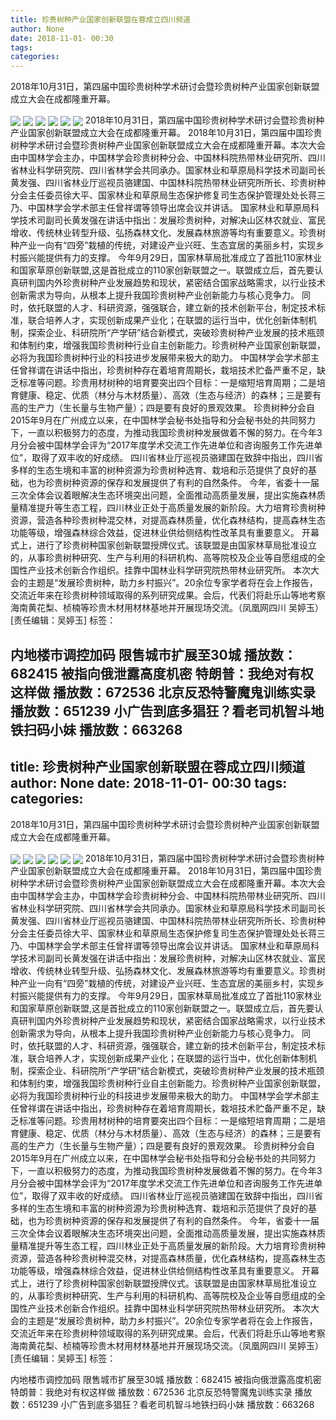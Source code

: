 ```yaml
---
title: 珍贵树种产业国家创新联盟在蓉成立四川频道
author: None
date: 2018-11-01- 00:30
tags: 
categories: 
---
```

2018年10月31日，第四届中国珍贵树种学术研讨会暨珍贵树种产业国家创新联盟成立大会在成都隆重开幕。
<!-- more -->
                
<img align="center" border="0" src="http://p0.ifengimg.com/cmpp/2018/10/31/15/b0cd69d1-ece6-4053-a5b1-4f30fca6c9d5_size133_w500_h333.jpg" />
                
<img align="center" border="0" src="http://p2.ifengimg.com/cmpp/2018/10/31/15/2a69f67d-9c71-4d95-a732-e6b5dc1f5c4a_size100_w500_h333.jpg" />
                
<img align="center" border="0" src="http://p0.ifengimg.com/cmpp/2018/10/31/15/9a06f971-d011-48c4-92ea-2343a9597886_size109_w500_h333.jpg" />
            
<img align="center" border="0" src="http://p0.ifengimg.com/cmpp/2018/10/31/15/2cb6914a-d8fc-4763-8445-ae3e94345969_size95_w500_h333.jpg" />
<img align="center" border="0" src="http://p3.ifengimg.com/cmpp/2018/10/31/15/7bfa6f72-377f-499b-9bd4-642f1a645a91_size125_w500_h333.jpg" />
<img align="center" border="0" src="http://p2.ifengimg.com/a/2016/0810/204c433878d5cf9size1_w16_h16.png" />
2018年10月31日，第四届中国珍贵树种学术研讨会暨珍贵树种产业国家创新联盟成立大会在成都隆重开幕。
2018年10月31日，第四届中国珍贵树种学术研讨会暨珍贵树种产业国家创新联盟成立大会在成都隆重开幕。本次大会由中国林学会主办，中国林学会珍贵树种分会、中国林科院热带林业研究所、四川省林业科学研究院、四川省林学会共同承办。国家林业和草原局科学技术司副司长黄发强、四川省林业厅巡视员骆建国、中国林科院热带林业研究所所长、珍贵树种分会主任委员徐大平、国家林业和草原局生态保护修复司生态保护管理处处长蒋三乃、中国林学会学术部主任曾祥谓等领导出席会议并讲话。
国家林业和草原局科学技术司副司长黄发强在讲话中指出：发展珍贵树种，对解决山区林农就业、富民增收、传统林业转型升级、弘扬森林文化、发展森林旅游等均有重要意义。珍贵树种产业一向有“四旁”栽植的传统，对建设产业兴旺、生态宜居的美丽乡村，实现乡村振兴能提供有力的支撑。
今年9月29日，国家林草局批准成立了首批110家林业和国家草原创新联盟,这是首批成立的110家创新联盟之一。联盟成立后，首先要认真研判国内外珍贵树种产业发展趋势和现状，紧密结合国家战略需求，以行业技术创新需求为导向，从根本上提升我国珍贵树种产业创新能力与核心竞争力。
同时，依托联盟的人才、科研资源，强强联合，建立新的技术创新平台，制定技术标准，联合培养人才，实现创新成果产业化；在联盟的运行当中，优化创新体制机制，探索企业、科研院所“产学研”结合新模式，突破珍贵树种产业发展的技术瓶颈和体制约束，增强我国珍贵树种行业自主创新能力。珍贵树种产业国家创新联盟，必将为我国珍贵树种行业的科技进步发展带来极大的助力。
中国林学会学术部主任曾祥谓在讲话中指出，珍贵树种存在着培育周期长，栽培技术贮备严重不足，缺乏标准等问题。珍贵用材树种的培育要突出四个目标：一是缩短培育周期；二是培育健康、稳定、优质（林分与木材质量）、高效（生态与经济）的森林；三是要有高的生产力（生长量与生物产量）；四是要有良好的景观效果。
珍贵树种分会自2015年9月在广州成立以来，在中国林学会秘书处指导和分会秘书处的共同努力下，一直以积极努力的态度，为推动我国珍贵树种发展做着不懈的努力。在今年3月分会被中国林学会评为“2017年度学术交流工作先进单位和咨询服务工作先进单位”，取得了双丰收的好成绩。
四川省林业厅巡视员骆建国在致辞中指出，四川省多样的生态生境和丰富的树种资源为珍贵树种选育、栽培和示范提供了良好的基础，也为珍贵树种资源的保存和发展提供了有利的自然条件。
今年，省委十一届三次全体会议着眼解决生态环境突出问题，全面推动高质量发展，提出实施森林质量精准提升等生态工程，四川林业正处于高质量发展的新阶段。大力培育珍贵树种资源，营造各种珍贵树种混交林，对提高森林质量，优化森林结构，提高森林生态功能等级，增强森林综合效益，促进林业供给侧结构性改革具有重要意义。
开幕式上，进行了珍贵树种国家创新联盟授牌仪式。该联盟是由国家林草局批准设立的，从事珍贵树种研究、生产与利用的科研机构、高等院校及企业等自愿组成的全国性产业技术创新合作组织。挂靠中国林业科学研究院热带林业研究所。
本次大会的主题是“发展珍贵树种，助力乡村振兴”。20余位专家学者将在会上作报告，交流近年来在珍贵树种领域取得的系列研究成果。会后，代表们将赴乐山等地考察海南黄花梨、桢楠等珍贵木材用材林基地并开展现场交流。（凤凰网四川 吴婷玉）
[责任编辑：吴婷玉]
标签：
 
 
 
 
 
 
 
 
             
内地楼市调控加码 限售城市扩展至30城
播放数：682415
被指向俄泄露高度机密 特朗普：我绝对有权这样做
播放数：672536
北京反恐特警魔鬼训练实录
播放数：651239
小广告到底多猖狂？看老司机智斗地铁扫码小妹
播放数：663268
---
title: 珍贵树种产业国家创新联盟在蓉成立四川频道
author: None
date: 2018-11-01- 00:30
tags: 
categories: 
---
2018年10月31日，第四届中国珍贵树种学术研讨会暨珍贵树种产业国家创新联盟成立大会在成都隆重开幕。
<!-- more -->
                
<img align="center" border="0" src="http://p0.ifengimg.com/cmpp/2018/10/31/15/b0cd69d1-ece6-4053-a5b1-4f30fca6c9d5_size133_w500_h333.jpg" />
                
<img align="center" border="0" src="http://p2.ifengimg.com/cmpp/2018/10/31/15/2a69f67d-9c71-4d95-a732-e6b5dc1f5c4a_size100_w500_h333.jpg" />
                
<img align="center" border="0" src="http://p0.ifengimg.com/cmpp/2018/10/31/15/9a06f971-d011-48c4-92ea-2343a9597886_size109_w500_h333.jpg" />
            
<img align="center" border="0" src="http://p0.ifengimg.com/cmpp/2018/10/31/15/2cb6914a-d8fc-4763-8445-ae3e94345969_size95_w500_h333.jpg" />
<img align="center" border="0" src="http://p3.ifengimg.com/cmpp/2018/10/31/15/7bfa6f72-377f-499b-9bd4-642f1a645a91_size125_w500_h333.jpg" />
<img align="center" border="0" src="http://p2.ifengimg.com/a/2016/0810/204c433878d5cf9size1_w16_h16.png" />
2018年10月31日，第四届中国珍贵树种学术研讨会暨珍贵树种产业国家创新联盟成立大会在成都隆重开幕。
2018年10月31日，第四届中国珍贵树种学术研讨会暨珍贵树种产业国家创新联盟成立大会在成都隆重开幕。本次大会由中国林学会主办，中国林学会珍贵树种分会、中国林科院热带林业研究所、四川省林业科学研究院、四川省林学会共同承办。国家林业和草原局科学技术司副司长黄发强、四川省林业厅巡视员骆建国、中国林科院热带林业研究所所长、珍贵树种分会主任委员徐大平、国家林业和草原局生态保护修复司生态保护管理处处长蒋三乃、中国林学会学术部主任曾祥谓等领导出席会议并讲话。
国家林业和草原局科学技术司副司长黄发强在讲话中指出：发展珍贵树种，对解决山区林农就业、富民增收、传统林业转型升级、弘扬森林文化、发展森林旅游等均有重要意义。珍贵树种产业一向有“四旁”栽植的传统，对建设产业兴旺、生态宜居的美丽乡村，实现乡村振兴能提供有力的支撑。
今年9月29日，国家林草局批准成立了首批110家林业和国家草原创新联盟,这是首批成立的110家创新联盟之一。联盟成立后，首先要认真研判国内外珍贵树种产业发展趋势和现状，紧密结合国家战略需求，以行业技术创新需求为导向，从根本上提升我国珍贵树种产业创新能力与核心竞争力。
同时，依托联盟的人才、科研资源，强强联合，建立新的技术创新平台，制定技术标准，联合培养人才，实现创新成果产业化；在联盟的运行当中，优化创新体制机制，探索企业、科研院所“产学研”结合新模式，突破珍贵树种产业发展的技术瓶颈和体制约束，增强我国珍贵树种行业自主创新能力。珍贵树种产业国家创新联盟，必将为我国珍贵树种行业的科技进步发展带来极大的助力。
中国林学会学术部主任曾祥谓在讲话中指出，珍贵树种存在着培育周期长，栽培技术贮备严重不足，缺乏标准等问题。珍贵用材树种的培育要突出四个目标：一是缩短培育周期；二是培育健康、稳定、优质（林分与木材质量）、高效（生态与经济）的森林；三是要有高的生产力（生长量与生物产量）；四是要有良好的景观效果。
珍贵树种分会自2015年9月在广州成立以来，在中国林学会秘书处指导和分会秘书处的共同努力下，一直以积极努力的态度，为推动我国珍贵树种发展做着不懈的努力。在今年3月分会被中国林学会评为“2017年度学术交流工作先进单位和咨询服务工作先进单位”，取得了双丰收的好成绩。
四川省林业厅巡视员骆建国在致辞中指出，四川省多样的生态生境和丰富的树种资源为珍贵树种选育、栽培和示范提供了良好的基础，也为珍贵树种资源的保存和发展提供了有利的自然条件。
今年，省委十一届三次全体会议着眼解决生态环境突出问题，全面推动高质量发展，提出实施森林质量精准提升等生态工程，四川林业正处于高质量发展的新阶段。大力培育珍贵树种资源，营造各种珍贵树种混交林，对提高森林质量，优化森林结构，提高森林生态功能等级，增强森林综合效益，促进林业供给侧结构性改革具有重要意义。
开幕式上，进行了珍贵树种国家创新联盟授牌仪式。该联盟是由国家林草局批准设立的，从事珍贵树种研究、生产与利用的科研机构、高等院校及企业等自愿组成的全国性产业技术创新合作组织。挂靠中国林业科学研究院热带林业研究所。
本次大会的主题是“发展珍贵树种，助力乡村振兴”。20余位专家学者将在会上作报告，交流近年来在珍贵树种领域取得的系列研究成果。会后，代表们将赴乐山等地考察海南黄花梨、桢楠等珍贵木材用材林基地并开展现场交流。（凤凰网四川 吴婷玉）
[责任编辑：吴婷玉]
标签：
 
 
 
 
 
 
 
 
             
内地楼市调控加码 限售城市扩展至30城
播放数：682415
被指向俄泄露高度机密 特朗普：我绝对有权这样做
播放数：672536
北京反恐特警魔鬼训练实录
播放数：651239
小广告到底多猖狂？看老司机智斗地铁扫码小妹
播放数：663268

